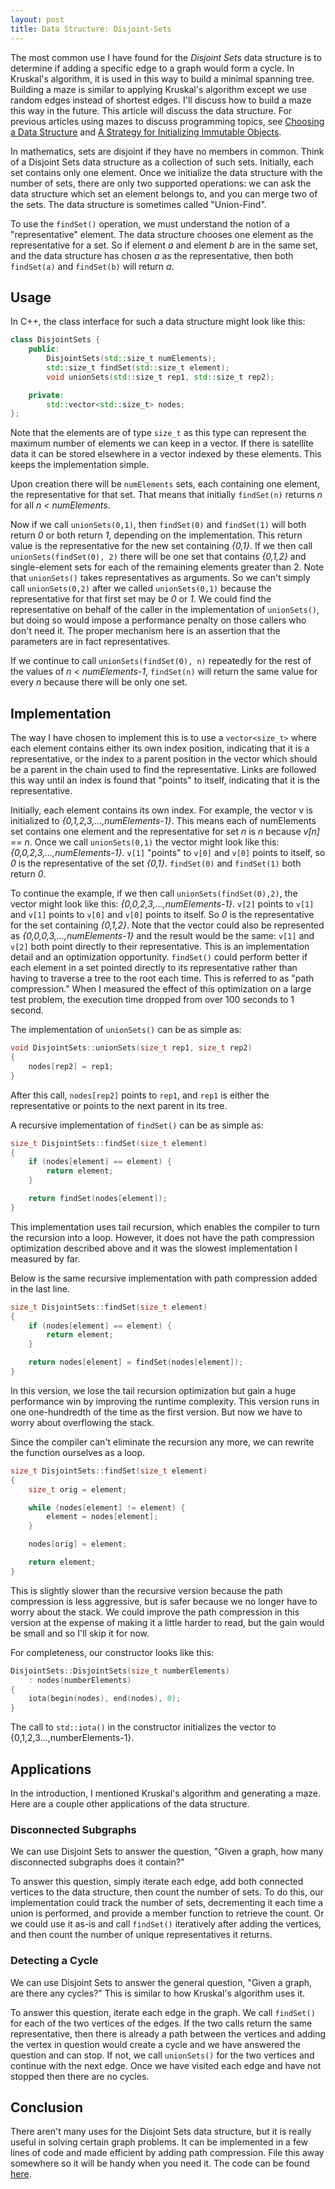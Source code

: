 ```yaml
---
layout: post
title: Data Structure: Disjoint-Sets
---
```


The most common use I have found for the *Disjoint Sets* data structure is to determine if adding a specific edge to a graph would form a cycle.
In Kruskal's algorithm, it is used in this way to build a minimal spanning tree.
Building a maze is similar to applying Kruskal's algorithm except we use random edges instead of shortest edges.
I'll discuss how to build a maze this way in the future.
This article will discuss the data structure.
For previous articles using mazes to discuss programming topics, see [Choosing a Data Structure](http://www.bitmine.org/choosing-a-datastructure/) and [A Strategy for Initializing Immutable Objects](http://www.bitmine.org/init-immutable/).

In mathematics, sets are disjoint if they have no members in common.
Think of a Disjoint Sets data structure as a collection of such sets.
Initially, each set contains only one element.
Once we initialize the data structure with the number of sets, there are only two supported operations: we can ask the data structure which set an element belongs to, and you can merge two of the sets.
The data structure is sometimes called "Union-Find".

To use the `findSet()` operation, we must understand the notion of a "representative" element.
The data structure chooses one element as the representative for a set.
So if element *a* and element *b* are in the same set, and the data structure has chosen *a* as the representative, then both `findSet(a)` and `findSet(b)` will return *a*.

## Usage

In C++, the class interface for such a data structure might look like this:

```cpp
class DisjointSets {
    public:
        DisjointSets(std::size_t numElements);
        std::size_t findSet(std::size_t element);
        void unionSets(std::size_t rep1, std::size_t rep2);

    private:
        std::vector<std::size_t> nodes;
};
```

Note that the elements are of type `size_t` as this type can represent the maximum number of elements we can keep in a vector.
If there is satellite data it can be stored elsewhere in a vector indexed by these elements.
This keeps the implementation simple.

Upon creation there will be `numElements` sets, each containing one element, the representative for that set.
That means that initially `findSet(n)` returns *n* for all *n < numElements*.

Now if we call `unionSets(0,1)`, then `findSet(0)` and `findSet(1)` will both return *0* or both return *1*, depending on the implementation.
This return value is the representative for the new set containing *{0,1}*.
If we then call `unionSets(findSet(0), 2)` there will be one set that contains *{0,1,2}* and single-element sets for each of the remaining elements greater than 2.
Note that `unionSets()` takes representatives as arguments.
So we can't simply call `unionSets(0,2)` after we called `unionSets(0,1)` because the representative for that first set may be *0* or *1*.
We could find the representative on behalf of the caller in the implementation of `unionSets()`, but doing so would impose a performance penalty on those callers who don't need it.
The proper mechanism here is an assertion that the parameters are in fact representatives.

If we continue to call `unionSets(findSet(0), n)` repeatedly for the rest of the values of *n < numElements-1*, `findSet(n)` will return the same value for every *n* because there will be only one set.

## Implementation

The way I have chosen to implement this is to use a `vector<size_t>` where each element contains either its own index position, indicating that it is a representative, or the index to a parent position in the vector which should be a parent in the chain used to find the representative.
Links are followed this way until an index is found that "points" to itself, indicating that it is the representative.

Initially, each element contains its own index.
For example, the vector v is initialized to *{0,1,2,3,...,numElements-1}*.
This means each of numElements set contains one element and the representative for set *n* is *n* because *v[n] == n*.
Once we call `unionSets(0,1)` the vector might look like this: *{0,0,2,3,...,numElements-1}*.
`v[1]` "points" to `v[0]` and `v[0]` points to itself, so *0* is the representative of the set *{0,1}*.
`findSet(0)` and `findSet(1)` both return *0*.

To continue the example, if we then call `unionSets(findSet(0),2)`, the vector might look like this: *{0,0,2,3,...,numElements-1}*.
`v[2]` points to `v[1]` and `v[1]` points to `v[0]` and `v[0]` points to itself.
So *0* is the representative for the set containing *{0,1,2}*.
Note that the vector could also be represented as *{0,0,0,3,...,numElements-1}* and the result would be the same: `v[1]` and `v[2]` both point directly to their representative.
This is an implementation detail and an optimization opportunity.
`findSet()` could perform better if each element in a set pointed directly to its representative rather than having to traverse a tree to the root each time.
This is referred to as "path compression."
When I measured the effect of this optimization on a large test problem, the execution time dropped from over 100 seconds to 1 second.

The implementation of `unionSets()` can be as simple as:

```cpp
void DisjointSets::unionSets(size_t rep1, size_t rep2)
{
    nodes[rep2] = rep1;
}
```

After this call, `nodes[rep2]` points to `rep1`, and `rep1` is either the representative or points to the next parent in its tree.

A recursive implementation of `findSet()` can be as simple as:

```cpp
size_t DisjointSets::findSet(size_t element)
{
    if (nodes[element] == element) {
        return element;
    }

    return findSet(nodes[element]);
}
```

This implementation uses tail recursion, which enables the compiler to turn the recursion into a loop.
However, it does not have the path compression optimization described above and it was the slowest implementation I measured by far.

Below is the same recursive implementation with path compression added in the last line.

```cpp
size_t DisjointSets::findSet(size_t element)
{
    if (nodes[element] == element) {
        return element;
    }

    return nodes[element] = findSet(nodes[element]);
}
```

In this version, we lose the tail recursion optimization but gain a huge performance win by improving the runtime complexity.
This version runs in one one-hundredth of the time as the first version.
But now we have to worry about overflowing the stack.

Since the compiler can't eliminate the recursion any more, we can rewrite the function ourselves as a loop.

```cpp
size_t DisjointSets::findSet(size_t element)
{
    size_t orig = element;

    while (nodes[element] != element) {
        element = nodes[element];
    }

    nodes[orig] = element;

    return element;
}
```

This is slightly slower than the recursive version because the path compression is less aggressive, but is safer because we no longer have to worry about the stack.
We could improve the path compression in this version at the expense of making it a little harder to read, but the gain would be small and so I'll skip it for now.

For completeness, our constructor looks like this:

```cpp
DisjointSets::DisjointSets(size_t numberElements)
    : nodes(numberElements)
{
    iota(begin(nodes), end(nodes), 0);
}
```

The call to `std::iota()` in the constructor initializes the vector to {0,1,2,3...,numberElements-1}.

## Applications

In the introduction, I mentioned Kruskal's algorithm and generating a maze.
Here are a couple other applications of the data structure.

### Disconnected Subgraphs

We can use Disjoint Sets to answer the question, "Given a graph, how many disconnected subgraphs does it contain?"

To answer this question, simply iterate each edge, add both connected vertices to the data structure, then count the number of sets.
To do this, our implementation could track the number of sets, decrementing it each time a union is performed, and provide a member function to retrieve the count.
Or we could use it as-is and call `findSet()` iteratively after adding the vertices, and then count the number of unique representatives it returns.

### Detecting a Cycle

We can use Disjoint Sets to answer the general question, "Given a graph, are there any cycles?"
This is similar to how Kruskal's algorithm uses it.

To answer this question, iterate each edge in the graph.
We call `findSet()` for each of the two vertices of the edges.
If the two calls return the same representative, then there is already a path between the vertices and adding the vertex in question would create a cycle and we have answered the question and can stop.
If not, we call `unionSets()` for the two vertices and continue with the next edge.
Once we have visited each edge and have not stopped then there are no cycles.

## Conclusion

There aren't many uses for the Disjoint Sets data structure, but it is really useful in solving certain graph problems.
It can be implemented in a few lines of code and made efficient by adding path compression.
File this away somewhere so it will be handy when you need it.
The code can be found [here](https://github.com/smeredith/maze/tree/disjoint-sets).
